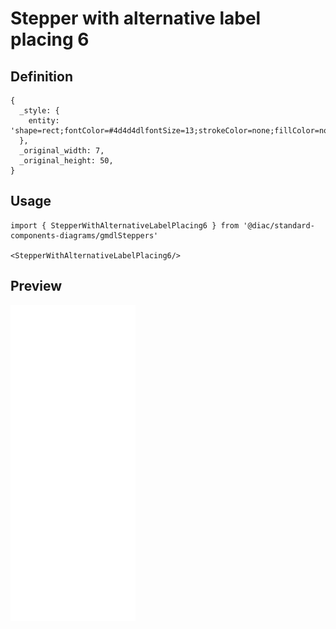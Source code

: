 # Stepper with alternative label placing 6

## Definition

```
{
  _style: { 
    entity: 'shape=rect;fontColor=#4d4d4dlfontSize=13;strokeColor=none;fillColor=none;align=center;verticalAlign=middle;html=1;',
  },
  _original_width: 7,
  _original_height: 50,
}
```

## Usage

```
import { StepperWithAlternativeLabelPlacing6 } from '@diac/standard-components-diagrams/gmdlSteppers'

<StepperWithAlternativeLabelPlacing6/>
```

## Preview

<img src="./stepper-with-alternative-label-placing-6.png" width="200"/>
